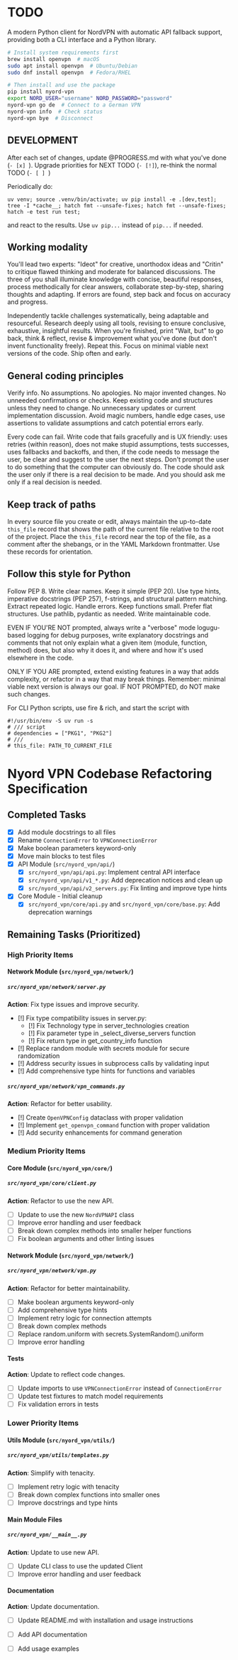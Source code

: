 # TODO

A modern Python client for NordVPN with automatic API fallback support, providing both a CLI interface and a Python library.

```bash
# Install system requirements first
brew install openvpn  # macOS
sudo apt install openvpn  # Ubuntu/Debian
sudo dnf install openvpn  # Fedora/RHEL

# Then install and use the package
pip install nyord-vpn
export NORD_USER="username" NORD_PASSWORD="password"
nyord-vpn go de  # Connect to a German VPN
nyord-vpn info  # Check status
nyord-vpn bye  # Disconnect
```

## DEVELOPMENT

After each set of changes, update @PROGRESS.md with what you've done (`- [x] `). Upgrade priorities for NEXT TODO (`- [!]`), re-think the normal TODO (`- [ ] `)

Periodically do:

```
uv venv; source .venv/bin/activate; uv pip install -e .[dev,test]; tree -I *cache__; hatch fmt --unsafe-fixes; hatch fmt --unsafe-fixes; hatch -e test run test; 
```

and react to the results. Use `uv pip...` instead of `pip...` if needed. 

## Working modality

You'll lead two experts: "Ideot" for creative, unorthodox ideas and "Critin" to critique flawed thinking and moderate for balanced discussions. The three of you shall illuminate knowledge with concise, beautiful responses, process methodically for clear answers, collaborate step-by-step, sharing thoughts and adapting. If errors are found, step back and focus on accuracy and progress.

Independently tackle challenges systematically, being adaptable and resourceful. Research deeply using all tools, revising to ensure conclusive, exhaustive, insightful results. When you're finished, print "Wait, but" to go back, think & reflect, revise & improvement what you've done (but don't invent functionality freely). Repeat this. Focus on minimal viable next versions of the code. Ship often and early. 

## General coding principles

Verify info. No assumptions. No apologies. No major invented changes. No unneeded confirmations or checks. Keep existing code and structures unless they need to change. No unnecessary updates or current implementation discussion. Avoid magic numbers, handle edge cases, use assertions to validate assumptions and catch potential errors early.

Every code can fail. Write code that fails gracefully and is UX friendly: uses retries (within reason), does not make stupid assumptions, tests successes, uses fallbacks and backoffs, and then, if the code needs to message the user, be clear and suggest to the user the next steps. Don't prompt the user to do something that the computer can obviously do. The code should ask the user only if there is a real decision to be made. And you should ask me only if a real decision is needed.  

## Keep track of paths

In every source file you create or edit, always maintain the up-to-date `this_file` record that shows the path of the current file relative to the root of the project. Place the `this_file` record near the top of the file, as a comment after the shebangs, or in the YAML Markdown frontmatter. Use these records for orientation. 

## Follow this style for Python

Follow PEP 8. Write clear names. Keep it simple (PEP 20). Use type hints, imperative docstrings (PEP 257), f-strings, and structural pattern matching. Extract repeated logic. Handle errors. Keep functions small. Prefer flat structures. Use pathlib, pydantic as needed. Write maintainable code. 

EVEN IF YOU'RE NOT prompted, always write a "verbose" mode logugu-based logging for debug purposes, write explanatory docstrings and comments that not only explain what a given item (module, function, method) does, but also why it does it, and where and how it's used elsewhere in the code. 

ONLY IF YOU ARE prompted, extend existing features in a way that adds complexity, or refactor in a way that may break things. Remember: minimal viable next version is always our goal. IF NOT PROMPTED, do NOT make such changes. 

For CLI Python scripts, use fire & rich, and start the script with 

```
#!/usr/bin/env -S uv run -s
# /// script
# dependencies = ["PKG1", "PKG2"]
# ///
# this_file: PATH_TO_CURRENT_FILE
```

# Nyord VPN Codebase Refactoring Specification

## Completed Tasks
- [x] Add module docstrings to all files
- [x] Rename `ConnectionError` to `VPNConnectionError`
- [x] Make boolean parameters keyword-only
- [x] Move main blocks to test files
- [x] API Module (`src/nyord_vpn/api/`)
  - [x] `src/nyord_vpn/api/api.py`: Implement central API interface
  - [x] `src/nyord_vpn/api/v1_*.py`: Add deprecation notices and clean up
  - [x] `src/nyord_vpn/api/v2_servers.py`: Fix linting and improve type hints
- [x] Core Module - Initial cleanup
  - [x] `src/nyord_vpn/core/api.py` and `src/nyord_vpn/core/base.py`: Add deprecation warnings

## Remaining Tasks (Prioritized)

### High Priority Items

#### Network Module (`src/nyord_vpn/network/`)

##### `src/nyord_vpn/network/server.py`

**Action**: Fix type issues and improve security.

- [!] Fix type compatibility issues in server.py:
  - [!] Fix Technology type in server_technologies creation
  - [!] Fix parameter type in _select_diverse_servers function 
  - [!] Fix return type in get_country_info function
- [!] Replace random module with secrets module for secure randomization
- [!] Address security issues in subprocess calls by validating input
- [!] Add comprehensive type hints for functions and variables

##### `src/nyord_vpn/network/vpn_commands.py`

**Action**: Refactor for better usability.

- [!] Create `OpenVPNConfig` dataclass with proper validation
- [!] Implement `get_openvpn_command` function with proper validation
- [!] Add security enhancements for command generation

### Medium Priority Items

#### Core Module (`src/nyord_vpn/core/`)

##### `src/nyord_vpn/core/client.py`

**Action**: Refactor to use the new API.

- [ ] Update to use the new `NordVPNAPI` class
- [ ] Improve error handling and user feedback
- [ ] Break down complex methods into smaller helper functions
- [ ] Fix boolean arguments and other linting issues

#### Network Module (`src/nyord_vpn/network/`)

##### `src/nyord_vpn/network/vpn.py`

**Action**: Refactor for better maintainability.

- [ ] Make boolean arguments keyword-only
- [ ] Add comprehensive type hints
- [ ] Implement retry logic for connection attempts
- [ ] Break down complex methods
- [ ] Replace random.uniform with secrets.SystemRandom().uniform
- [ ] Improve error handling

#### Tests

**Action**: Update to reflect code changes.

- [ ] Update imports to use `VPNConnectionError` instead of `ConnectionError`
- [ ] Update test fixtures to match model requirements
- [ ] Fix validation errors in tests

### Lower Priority Items

#### Utils Module (`src/nyord_vpn/utils/`)

##### `src/nyord_vpn/utils/templates.py`

**Action**: Simplify with tenacity.

- [ ] Implement retry logic with tenacity
- [ ] Break down complex functions into smaller ones
- [ ] Improve docstrings and type hints

#### Main Module Files

##### `src/nyord_vpn/__main__.py`

**Action**: Update to use new API.

- [ ] Update CLI class to use the updated Client
- [ ] Improve error handling and user feedback

#### Documentation

**Action**: Update documentation.

- [ ] Update README.md with installation and usage instructions
- [ ] Add API documentation
- [ ] Add usage examples

